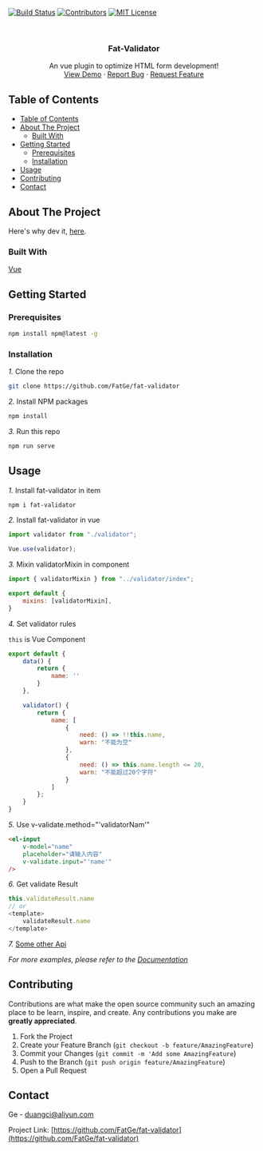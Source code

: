 <!-- PROJECT SHIELDS -->
[![Build Status][build-shield]]()
[![Contributors][contributors-shield]]()
[![MIT License][license-shield]][license-url]


<!-- PROJECT LOGO -->
<br />
<p align="center">
  <h3 align="center">Fat-Validator</h3>

  <p align="center">
    An vue plugin to optimize HTML form development!
    <br />
    <a href="https://fatge.xyz/blog/fat-validator">View Demo</a>
    ·
    <a href="https://github.com/FatGe/fat-validator/issues">Report Bug</a>
    ·
    <a href="https://github.com/FatGe/fat-validator/issues">Request Feature</a>
  </p>
</p>



<!-- TABLE OF CONTENTS -->
## Table of Contents

- [Table of Contents](#table-of-contents)
- [About The Project](#about-the-project)
  - [Built With](#built-with)
- [Getting Started](#getting-started)
  - [Prerequisites](#prerequisites)
  - [Installation](#installation)
- [Usage](#usage)
- [Contributing](#contributing)
- [Contact](#contact)

<!-- ABOUT THE PROJECT -->
## About The Project

Here's why dev it, [here](https://juejin.im/post/5c90e141e51d4579a6301451).

### Built With

[Vue](https://vuejs.org/)

<!-- GETTING STARTED -->
## Getting Started

### Prerequisites

```bash
npm install npm@latest -g
```

### Installation

*1.* Clone the repo

```bash
git clone https://github.com/FatGe/fat-validator
```

*2.* Install NPM packages

```bash
npm install
```

*3.* Run this repo

```js
npm run serve
```

<!-- USAGE EXAMPLES -->
## Usage

*1.* Install fat-validator in item

```bash
npm i fat-validator
```

*2.* Install fat-validator in vue

```js
import validator from "./validator";

Vue.use(validator);
```

*3.* Mixin validatorMixin in component

```js
import { validatorMixin } from "../validator/index";

export default {
    mixins: [validatorMixin],
}
```

*4.* Set validator rules

`this` is Vue Component

```js
export default {
    data() {
        return {
            name: ''
        }
    },

    validator() {
        return {
            name: [
                {
                    need: () => !!this.name,
                    warn: "不能为空"
                },
                {
                    need: () => this.name.length <= 20,
                    warn: "不能超过20个字符"
                }
            ]
        };
    }
}
```

*5.* Use v-validate.method="'validatorNam'"

```html
<el-input
    v-model="name"
    placeholder="请输入内容"
    v-validate.input="'name'"
/>
```

*6.* Get validate Result

```js
this.validateResult.name
// or
<template>
    validateResult.name
</template>
```

*7.* [Some other Api](https://github.com/FatGe/fat-validator/blob/master/src/validator/index.js)

_For more examples, please refer to the [Documentation](https://juejin.im/post/5c90e141e51d4579a6301451)_

<!-- CONTRIBUTING -->
## Contributing

Contributions are what make the open source community such an amazing place to be learn, inspire, and create. Any contributions you make are **greatly appreciated**.

1. Fork the Project
2. Create your Feature Branch (`git checkout -b feature/AmazingFeature`)
3. Commit your Changes (`git commit -m 'Add some AmazingFeature`)
4. Push to the Branch (`git push origin feature/AmazingFeature`)
5. Open a Pull Request

<!-- CONTACT -->
## Contact

Ge - duangci@aliyun.com

Project Link: [https://github.com/FatGe/fat-validator](https://github.com/FatGe/fat-validator)

<!-- MARKDOWN LINKS & IMAGES -->
[build-shield]: https://img.shields.io/badge/build-passing-brightgreen.svg?style=flat-square
[contributors-shield]: https://img.shields.io/badge/contributors-1-orange.svg?style=flat-square
[license-shield]: https://img.shields.io/badge/license-MIT-blue.svg?style=flat-square
[license-url]: https://choosealicense.com/licenses/mit
[linkedin-shield]: https://img.shields.io/badge/-LinkedIn-black.svg?style=flat-square&logo=linkedin&colorB=555
[linkedin-url]: https://linkedin.com/in/othneildrew
[product-screenshot]: https://raw.githubusercontent.com/othneildrew/Best-README-Template/master/screenshot.png
